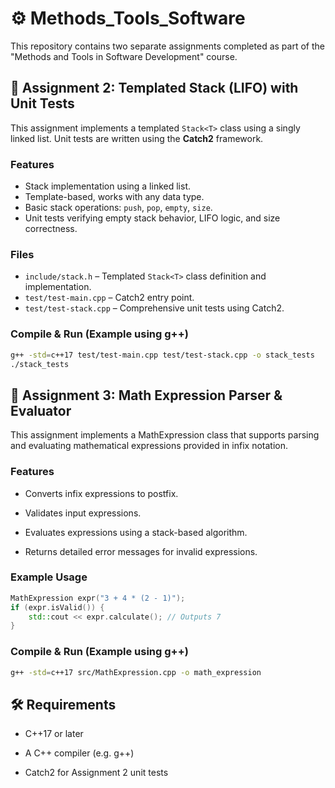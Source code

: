 # ⚙️ Methods_Tools_Software

This repository contains two separate assignments completed as part of the "Methods and Tools in Software Development" course.


## 🧮 Assignment 2: Templated Stack (LIFO) with Unit Tests

This assignment implements a templated `Stack<T>` class using a singly linked list. Unit tests are written using the **Catch2** framework.

### Features

- Stack implementation using a linked list.
- Template-based, works with any data type.
- Basic stack operations: `push`, `pop`, `empty`, `size`.
- Unit tests verifying empty stack behavior, LIFO logic, and size correctness.

### Files

- `include/stack.h` – Templated `Stack<T>` class definition and implementation.
- `test/test-main.cpp` – Catch2 entry point.
- `test/test-stack.cpp` – Comprehensive unit tests using Catch2.

### Compile & Run (Example using g++)

```bash
g++ -std=c++17 test/test-main.cpp test/test-stack.cpp -o stack_tests
./stack_tests
```

## 🧠 Assignment 3: Math Expression Parser & Evaluator

This assignment implements a MathExpression class that supports parsing and evaluating mathematical expressions provided in infix notation.

### Features
- Converts infix expressions to postfix.

- Validates input expressions.

- Evaluates expressions using a stack-based algorithm.

- Returns detailed error messages for invalid expressions.

### Example Usage
```cpp
MathExpression expr("3 + 4 * (2 - 1)");
if (expr.isValid()) {
    std::cout << expr.calculate(); // Outputs 7
}
```

### Compile & Run (Example using g++)
```bash
g++ -std=c++17 src/MathExpression.cpp -o math_expression
```

## 🛠 Requirements
- C++17 or later

- A C++ compiler (e.g. g++)

- Catch2 for Assignment 2 unit tests
